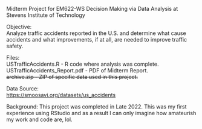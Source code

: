 Midterm Project for EM622-WS Decision Making via Data Analysis at Stevens Institute of Technology

Objective:  
Analyze traffic accidents reported in the U.S. and determine what cause accidents and what improvements, if at all, are needed to improve traffic safety. 

Files:  
USTrafficAccidents.R - R code where analysis was complete.  
USTrafficAccidents_Report.pdf - PDF of Midterm Report.  
~~archive.zip - ZIP of specific data used in this project.~~

Data Source:  
https://smoosavi.org/datasets/us_accidents

Background:
This project was completed in Late 2022. This was my first experience using RStudio and as a result I can only imagine how amateurish my work and code are, lol.
